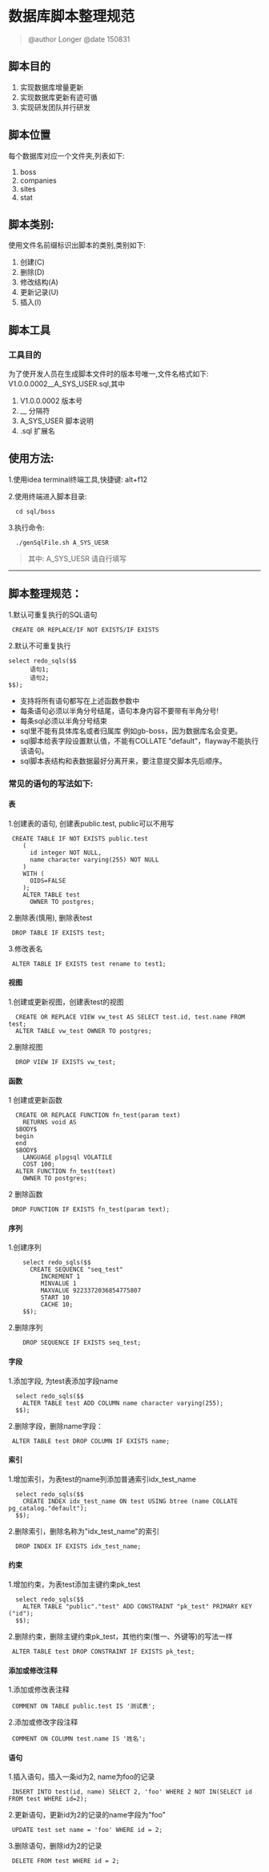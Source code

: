 # 数据库脚本整理规范
>@author Longer
>@date   150831

## 脚本目的
1. 实现数据库增量更新
2. 实现数据库更新有迹可循
2. 实现研发团队并行研发

## 脚本位置
每个数据库对应一个文件夹,列表如下:
1. boss
2. companies
3. sites
4. stat

## 脚本类别:
使用文件名前缀标识出脚本的类别,类别如下:
1. 创建(C)
2. 删除(D)
3. 修改结构(A)
4. 更新记录(U)
5. 插入(I)

## 脚本工具
### 工具目的
为了使开发人员在生成脚本文件时的版本号唯一,文件名格式如下:
V1.0.0.0002__A_SYS_USER.sql,其中
1. V1.0.0.0002  版本号
2. __           分隔符
3. A_SYS_USER   脚本说明
4. .sql         扩展名

## 使用方法:
1.使用idea terminal终端工具,快捷键: alt+f12

2.使用终端进入脚本目录:
```
  cd sql/boss
```
3.执行命令:
```
  ./genSqlFile.sh A_SYS_UESR
```

>其中: A_SYS_UESR 请自行填写

-------------------------------------
## 脚本整理规范：
1.默认可重复执行的SQL语句
```
 CREATE OR REPLACE/IF NOT EXISTS/IF EXISTS
```

2.默认不可重复执行
```
select redo_sqls($$
      语句1;
      语句2;
$$);
```


- 支持将所有语句都写在上述函数参数中
- 每条语句必须以半角分号结尾，语句本身内容不要带有半角分号!
- 每条sql必须以半角分号结束
- sql里不能有具体库名或者归属库 例如gb-boss，因为数据库名会变更。
- sql脚本给表字段设置默认值，不能有COLLATE "default"，flayway不能执行该语句。
- sql脚本表结构和表数据最好分离开来，要注意提交脚本先后顺序。


### 常见的语句的写法如下:

#### 表

1.创建表的语句, 创建表public.test, public可以不用写
```
 CREATE TABLE IF NOT EXISTS public.test
    (
      id integer NOT NULL,
      name character varying(255) NOT NULL
    )
    WITH (
      OIDS=FALSE
    );
    ALTER TABLE test
      OWNER TO postgres;
```

2.删除表(慎用), 删除表test
```
 DROP TABLE IF EXISTS test;
```

3.修改表名
```
 ALTER TABLE IF EXISTS test rename to test1;
```

#### 视图

1.创建或更新视图，创建表test的视图
```
  CREATE OR REPLACE VIEW vw_test AS SELECT test.id, test.name FROM test;
  ALTER TABLE vw_test OWNER TO postgres;
```

2.删除视图
```
  DROP VIEW IF EXISTS vw_test;
```

#### 函数

1   创建或更新函数
```
  CREATE OR REPLACE FUNCTION fn_test(param text)
    RETURNS void AS
  $BODY$
  begin
  end
  $BODY$
    LANGUAGE plpgsql VOLATILE
    COST 100;
  ALTER FUNCTION fn_test(text)
    OWNER TO postgres;
```

2 删除函数
```
 DROP FUNCTION IF EXISTS fn_test(param text);
```

#### 序列

1.创建序列
```
    select redo_sqls($$
      CREATE SEQUENCE "seq_test"
         INCREMENT 1
         MINVALUE 1
         MAXVALUE 9223372036854775807
         START 10
         CACHE 10;
    $$);
```
2.删除序列
```
    DROP SEQUENCE IF EXISTS seq_test;
```

#### 字段

1.添加字段, 为test表添加字段name
```
  select redo_sqls($$
    ALTER TABLE test ADD COLUMN name character varying(255);
  $$);
```

2.删除字段，删除name字段：
```
 ALTER TABLE test DROP COLUMN IF EXISTS name;
```

#### 索引

1.增加索引，为表test的name列添加普通索引idx_test_name
```
  select redo_sqls($$
    CREATE INDEX idx_test_name ON test USING btree (name COLLATE pg_catalog."default");
  $$);
```

2.删除索引，删除名称为"idx_test_name"的索引
```
  DROP INDEX IF EXISTS idx_test_name;
```

#### 约束

1.增加约束，为表test添加主键约束pk_test
```
  select redo_sqls($$
    ALTER TABLE "public"."test" ADD CONSTRAINT "pk_test" PRIMARY KEY ("id");
  $$);
```

2.删除约束，删除主键约束pk_test，其他约束(惟一、外键等)的写法一样
```
 ALTER TABLE test DROP CONSTRAINT IF EXISTS pk_test;
```

#### 添加或修改注释

1.添加或修改表注释
```
 COMMENT ON TABLE public.test IS '测试表';
```

2.添加或修改字段注释
```
 COMMENT ON COLUMN test.name IS '姓名';
```

#### 语句

1.插入语句，插入一条id为2, name为foo的记录
```
 INSERT INTO test(id, name) SELECT 2, 'foo' WHERE 2 NOT IN(SELECT id FROM test WHERE id=2);
```

2.更新语句，更新id为2的记录的name字段为"foo"
```
 UPDATE test set name = 'foo' WHERE id = 2;
```

3.删除语句，删除id为2的记录
```
 DELETE FROM test WHERE id = 2;
```
